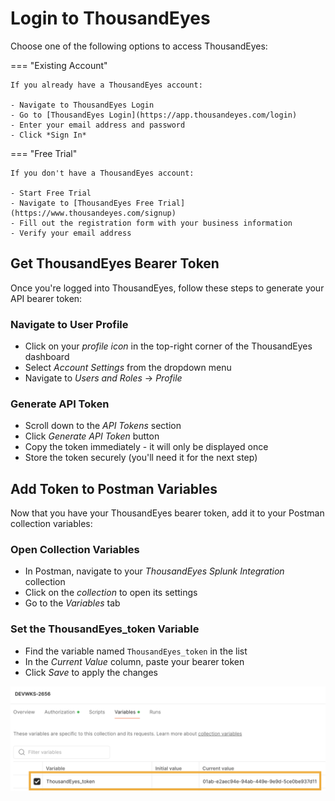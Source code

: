 # Login to ThousandEyes

Choose one of the following options to access ThousandEyes:

=== "Existing Account"

    If you already have a ThousandEyes account:
    
    - Navigate to ThousandEyes Login
    - Go to [ThousandEyes Login](https://app.thousandeyes.com/login)
    - Enter your email address and password
    - Click *Sign In*

=== "Free Trial"

    If you don't have a ThousandEyes account:
    
    - Start Free Trial
    - Navigate to [ThousandEyes Free Trial](https://www.thousandeyes.com/signup)
    - Fill out the registration form with your business information
    - Verify your email address

## Get ThousandEyes Bearer Token

Once you're logged into ThousandEyes, follow these steps to generate your API bearer token:

### Navigate to User Profile
- Click on your *profile icon* in the top-right corner of the ThousandEyes dashboard
- Select *Account Settings* from the dropdown menu
- Navigate to *Users and Roles* → *Profile*

### Generate API Token
- Scroll down to the *API Tokens* section
- Click *Generate API Token* button
- Copy the token immediately - it will only be displayed once
- Store the token securely (you'll need it for the next step)

## Add Token to Postman Variables

Now that you have your ThousandEyes bearer token, add it to your Postman collection variables:

### Open Collection Variables
- In Postman, navigate to your *ThousandEyes Splunk Integration* collection
- Click on the *collection* to open its settings
- Go to the *Variables* tab

### Set the ThousandEyes_token Variable
- Find the variable named `ThousandEyes_token` in the list
- In the *Current Value* column, paste your bearer token
- Click *Save* to apply the changes


![ThousandEyes Token](img/postman/thousandeyesToken.png)